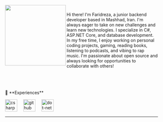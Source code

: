 <img align="left" height="200" src="https://raw.githubusercontent.com/Tarikul-Islam-Anik/Animated-Fluent-Emojis/master/Emojis/People%20with%20professions/Man%20Technologist%20Medium%20Skin%20Tone.png" />

### 

<p align="left">Hi there! I'm Faridreza, a junior backend developer based in Mashhad, Iran. I'm always eager to take on new challenges and learn new technologies. I specialize in C#, ASP.NET Core, and database development. In my free time, I enjoy working on personal coding projects, gaming, reading books, listening to podcasts, and vibing to rap music. I'm passionate about open source and always looking for opportunities to collaborate with others!</p>

###

<br clear="both">
<br clear="both">

<p align="left">👑 **Experiences**</p>

<div align="left">
  <img src="https://skillicons.dev/icons?i=cs" height="40" alt="csharp logo"  />
  <img width="12" />
  <img src="https://skillicons.dev/icons?i=github" height="40" alt="github logo"  />
  <img width="12" />
  <img src="https://skillicons.dev/icons?i=dotnet" height="40" alt="dot-net logo"  />
  <img width="12" />
</div>

---